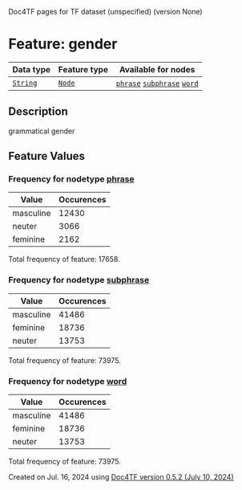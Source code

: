 Doc4TF pages for TF dataset (unspecified) (version None)
# Feature: gender
Data type|Feature type|Available for nodes
---|---|---
[`String`](featuresbydatatype.md#string)|[`Node`](featuresbytype.md#node)| [`phrase`](featuresbynodetype.md#phrase)  [`subphrase`](featuresbynodetype.md#subphrase)  [`word`](featuresbynodetype.md#word) 
## Description
grammatical gender
## Feature Values
### Frequency for nodetype [phrase](featuresbynodetype.md#phrase)
Value|Occurences
---|---
masculine|12430
neuter|3066
feminine|2162

Total frequency of feature: 17658.
 ### Frequency for nodetype [subphrase](featuresbynodetype.md#subphrase)
Value|Occurences
---|---
masculine|41486
feminine|18736
neuter|13753

Total frequency of feature: 73975.
 ### Frequency for nodetype [word](featuresbynodetype.md#word)
Value|Occurences
---|---
masculine|41486
feminine|18736
neuter|13753

Total frequency of feature: 73975.
  

Created on Jul. 16, 2024 using [Doc4TF version 0.5.2 (July 10, 2024)](https://github.com/tonyjurg/Doc4TF/blob/main/CreateFeatureDoc.ipynb) 